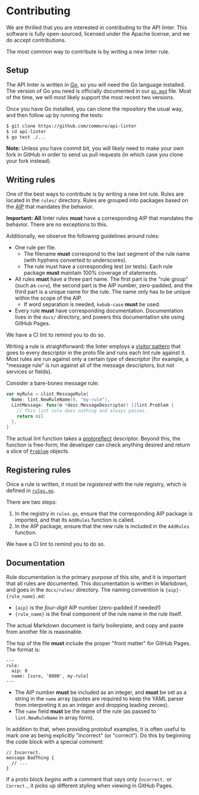 ---
---

# Contributing

We are thrilled that you are interested in contributing to the API linter. This
software is fully open-sourced, licensed under the Apache license, and we do
accept contributions.

The most common way to contribute is by writing a new linter rule.

## Setup

The API linter is written in [Go][], so you will need the Go language
installed. The version of Go you need is officially documented in our
[`go.mod`][] file. Most of the time, we will most likely support the most
recent two versions.

Once you have Go installed, you can clone the repository the usual way, and
then follow up by running the tests:

```bash
$ git clone https://github.com/commure/api-linter
$ cd api-linter
$ go test ./...
```

**Note:** Unless you have commit bit, you will likely need to make your own
fork in GitHub in order to send us pull requests (in which case you clone your
fork instead).

## Writing rules

One of the best ways to contribute is by writing a new lint rule. Rules are
located in the `rules/` directory. Rules are grouped into packages based on the
[AIP][] that mandates the behavior.

**Important:** **All** linter rules **must** have a corresponding AIP that
mandates the behavior. There are no exceptions to this.

Additionally, we observe the following guidelines around rules:

- One rule per file.
  - The filename **must** correspond to the last segment of the rule name (with
    hyphens converted to underscores).
  - The rule must have a corresponding test (or tests). Each rule package
    **must** maintain 100% coverage of statements.
- All rules **must** have a three part name. The first part is the "rule group"
  (such as `core`), the second part is the AIP number, zero-padded, and the
  third part is a unique name for the rule. The name only has to be unique
  within the scope of the AIP.
  - If word separation is needed, `kebab-case` **must** be used.
- Every rule **must** have corresponding documentation. Documentation lives in
  the `docs/` directory, and powers this documentation site using GitHub Pages.

We have a CI lint to remind you to do so.

Writing a rule is straightforward: the linter employs a [visitor pattern][]
that goes to every descriptor in the proto file and runs each lint rule against
it. Most rules are run against only a certain _type_ of descriptor (for
example, a "message rule" is run against all of the message descriptors, but
not services or fields).

Consider a bare-bones message rule:

```go
var myRule = &lint.MessageRule{
  Name: lint.NewRuleName(0, "my-rule"),
  LintMessage: func(m *desc.MessageDescriptor) []lint.Problem {
    // This lint rule does nothing and always passes.
    return nil
  },
}
```

The actual lint function takes a [protoreflect][] descriptor. Beyond this, the
function is free-form; the developer can check anything desired and return a
slice of [`Problem`][] objects.

## Registering rules

Once a rule is written, it must be _registered_ with the rule registry, which
is defined in [`rules.go`][].

There are two steps:

1. In the registry in `rules.go`, ensure that the corresponding AIP package is
   imported, and that its `AddRules` function is called.
2. In the AIP package, ensure that the new rule is included in the `AddRules`
   function.

We have a CI lint to remind you to do so.

## Documentation

Rule documentation is the primary purpose of this site, and it is important
that all rules are documented. This documentation is written in Markdown, and
goes in the `docs/rules/` directory. The naming convention is
`{aip}-{rule_name}.md`:

- `{aip}` is the _four-digit_ AIP number (zero-padded if needed!)
- `{rule_name}` is the final component of the rule name in the rule itself.

The actual Markdown document is fairly boilerplate, and copy and paste from
another file is reasonable.

The top of the file **must** include the proper "front matter" for GitHub
Pages. The format is:

    ---
    rule:
      aip: 0
      name: [core, '0000', my-rule]
    ---

- The AIP number **must** be included as an integer, and **must** be set as a
  string in the `name` array (quotes are required to keep the YAML parser from
  interpreting it as an integer and dropping leading zeroes).
- The `name` field **must** be the name of the rule (as passed to
  `lint.NewRuleName` in array form).

In addition to that, when providing protobuf examples, it is often useful to
mark one as being explicitly "incorrect" (or "correct"). Do this by beginning
the code block with a special comment:

```
// Incorrect.
message BadThing {
  // ...
}
```

If a proto block _begins with_ a comment that says only `Incorrect.` or
`Correct.`, it picks up different styling when viewing in GitHub Pages.

<!-- prettier-ignore-start -->
[aip]: https://aip.dev/
[go]: https://golang.org/
[`go.mod`]: https://github.com/commure/api-linter/blob/main/go.mod
[`problem`]: https://godoc.org/github.com/commure/api-linter/lint#Problem
[protoreflect]: https://godoc.org/github.com/jhump/protoreflect
[`rules.go`]: https://github.com/commure/api-linter/blob/main/rules/rules.go
[visitor pattern]: https://en.wikipedia.org/wiki/Visitor_pattern
<!-- prettier-ignore-end -->
